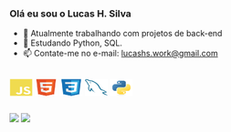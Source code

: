 ### Olá eu sou o Lucas H. Silva

- 🔭 Atualmente trabalhando com projetos de back-end
- 🌱 Estudando Python, SQL. 
- 📫 Contate-me no e-mail: lucashs.work@gmail.com


<div style="display: inline_block"><br>
  <img align="center" alt="Lucas H. Silva-Js" height="30" width="40" src="https://raw.githubusercontent.com/devicons/devicon/master/icons/javascript/javascript-plain.svg">
  <img align="center" alt="Lucas H. Silva-HTML" height="30" width="40" src="https://raw.githubusercontent.com/devicons/devicon/master/icons/html5/html5-original.svg">
  <img align="center" alt="Lucas H. Silva-CSS" height="30" width="40" src="https://raw.githubusercontent.com/devicons/devicon/master/icons/css3/css3-original.svg">
  <img align="center" alt="Lucas H. Silva-CSS" height="30" width="40" src="https://raw.githubusercontent.com/devicons/devicon/master/icons/mysql/mysql-original.svg">
  <img align="center" alt="Lucas H. Silva-Python" height="30" width="40" src="https://raw.githubusercontent.com/devicons/devicon/master/icons/python/python-original.svg">
  
</div>

<!-- <p align="center"> 
  Visitor count<br>
  <img src="https://profile-counter.glitch.me/Sanamakk/count.svg" />
</p> -->


  ##
 
<div> 
  <a href = "mailto:lucashs.work@gmail.com"><img src="https://img.shields.io/badge/-Gmail-%23333?style=for-the-badge&logo=gmail&logoColor=white" target="_blank"></a>
  <a href="https://www.linkedin.com/in/lucas-henriques-92286622b/" target="_blank"><img src="https://img.shields.io/badge/-LinkedIn-%230077B5?style=for-the-badge&logo=linkedin&logoColor=white" target="_blank"></a> 
  
 
 
</div>
